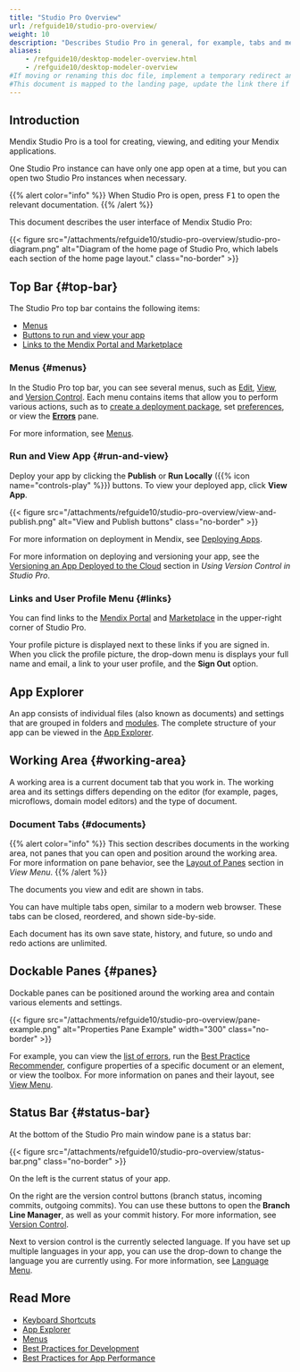 ```yaml
---
title: "Studio Pro Overview"
url: /refguide10/studio-pro-overview/
weight: 10
description: "Describes Studio Pro in general, for example, tabs and menus."
aliases:
    - /refguide10/desktop-modeler-overview.html
    - /refguide10/desktop-modeler-overview
#If moving or renaming this doc file, implement a temporary redirect and let the respective team know they should update the URL in the product. See Mapping to Products for more details.
#This document is mapped to the landing page, update the link there if renaming or moving the doc file.
---
```


## Introduction

Mendix Studio Pro is a tool for creating, viewing, and editing your Mendix applications.

One Studio Pro instance can have only one app open at a time, but you can open two Studio Pro instances when necessary.

{{% alert color="info" %}}
When Studio Pro is open, press <kbd>F1</kbd> to open the relevant documentation.
{{% /alert %}}

This document describes the user interface of Mendix Studio Pro:

{{< figure src="/attachments/refguide10/studio-pro-overview/studio-pro-diagram.png" alt="Diagram of the home page of Studio Pro, which labels each section of the home page layout." class="no-border" >}}

## Top Bar {#top-bar}

The Studio Pro top bar contains the following items:

* [Menus](#menus) 
* [Buttons to run and view your app](#run-and-view)
* [Links to the Mendix Portal and Marketplace](#links) 

### Menus {#menus}

In the Studio Pro top bar, you can see several menus, such as [Edit](/refguide10/edit-menu/), [View](/refguide10/view-menu/), and [Version Control](/refguide10/version-control-menu/). Each menu contains items that allow you to perform various actions, such as to [create a deployment package](/refguide10/create-deployment-package-dialog/), set [preferences](/refguide10/preferences-dialog/), or view the [**Errors**](/refguide10/errors-pane/) pane. 

For more information, see [Menus](/refguide10/menus/). 

### Run and View App {#run-and-view}

Deploy your app by clicking the **Publish** or **Run Locally** ({{% icon name="controls-play" %}}) buttons. To view your deployed app, click **View App**. 

{{< figure src="/attachments/refguide10/studio-pro-overview/view-and-publish.png" alt="View and Publish buttons" class="no-border" >}}

For more information on deployment in Mendix, see [Deploying Apps](/deployment/).

For more information on deploying and versioning your app, see the [Versioning an App Deployed to the Cloud](/refguide10/using-version-control-in-studio-pro/#versioning-app) section in *Using Version Control in Studio Pro*. 

### Links and User Profile Menu {#links}

You can find links to the [Mendix Portal](/developerportal/) and [Marketplace](/appstore/) in the upper-right corner of Studio Pro.

Your profile picture is displayed next to these links if you are signed in. When you click the profile picture, the drop-down menu is displays your full name and email, a link to your user profile, and the **Sign Out** option. 

## App Explorer

An app consists of individual files (also known as documents) and settings that are grouped in folders and [modules](/refguide10/modules/). The complete structure of your app can be viewed in the [App Explorer](/refguide10/app-explorer/).

## Working Area {#working-area}

A working area is a current document tab that you work in. The working area and its settings differs depending on the editor (for example, pages, microflows, domain model editors) and the type of document. 

### Document Tabs {#documents}

{{% alert color="info" %}}
This section describes documents in the working area, not panes that you can open and position around the working area. For more information on pane behavior, see the [Layout of Panes](/refguide10/view-menu/#layout-of-panes) section in *View Menu*.
{{% /alert %}}

The documents you view and edit are shown in tabs. 

You can have multiple tabs open, similar to a modern web browser. These tabs can be closed, reordered, and shown side-by-side. 

Each document has its own save state, history, and future, so undo and redo actions are unlimited.

## Dockable Panes {#panes}

Dockable panes can be positioned around the working area and contain various elements and settings.

{{< figure src="/attachments/refguide10/studio-pro-overview/pane-example.png" alt="Properties Pane Example" width="300" class="no-border" >}}

For example, you can view the [list of errors](/refguide10/errors-pane/), run the [Best Practice Recommender](/refguide10/best-practice-recommender/), configure properties of a specific document or an element, or view the toolbox. For more information on panes and their layout, see [View Menu](/refguide10/view-menu/).

## Status Bar {#status-bar}

At the bottom of the Studio Pro main window pane is a status bar:

{{< figure src="/attachments/refguide10/studio-pro-overview/status-bar.png" class="no-border" >}}

On the left is the current status of your app.

On the right are the version control buttons (branch status, incoming commits, outgoing commits). You can use these buttons to open the **Branch Line Manager**, as well as your commit history. For more information, see [Version Control](/refguide10/version-control/).

Next to version control is the currently selected language. If you have set up multiple languages in your app, you can use the drop-down to change the language you are currently using. For more information, see [Language Menu](/refguide10/translatable-texts/).

## Read More

* [Keyboard Shortcuts](/refguide10/keyboard-shortcuts/)
* [App Explorer](/refguide10/app-explorer/)
* [Menus](/refguide10/menus/)
* [Best Practices for Development](/refguide10/dev-best-practices/)
* [Best Practices for App Performance](/refguide10/community-best-practices-for-app-performance/)
